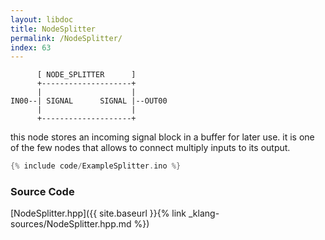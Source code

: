 ```yaml
---
layout: libdoc
title: NodeSplitter
permalink: /NodeSplitter/
index: 63
---
```


          [ NODE_SPLITTER      ]       
          +--------------------+       
          |                    |       
    IN00--| SIGNAL      SIGNAL |--OUT00
          |                    |       
          +--------------------+       

this node stores an incoming signal block in a buffer for later use. it is one of the few nodes that allows to connect multiply inputs to its output.


```c
{% include code/ExampleSplitter.ino %}
```

### Source Code

[NodeSplitter.hpp]({{ site.baseurl }}{% link _klang-sources/NodeSplitter.hpp.md %})

